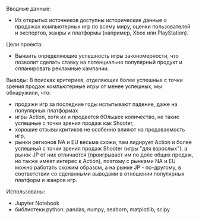 Вводные данные: 
- Из открытых источников доступны исторические данные о продажах компьютерных игр по всему миру, оценки пользователей и экспертов, жанры и платформы (например, Xbox или PlayStation). 

Цели проекта: 
- Выявить определяющие успешность игры закономерности, что позволит сделать ставку на потенциально популярный продукт и спланировать рекламные кампании.

Выводы: 
В поисках критериев, отделяющих более успешные с точки зрения продаж компьютерные игры от менее успешных, мы обнаружили, что:
- продажи игр за последние годы испытывают падение, даже на популярных платформах
- игры Action, хотя их и продается бОльшее количество, не такие успешные с точки зрения продаж как Shooter,
- хорошие отзывы критиков не особенно влияют на продаваемость игр,
- рынки регионов NA и EU весьма схожи, там лидирует Action и более успешный с точки зрения продаж Shooter (игры "для взрослых"), а рынок JP от них отличается (проигрывает им по доле общих продаж, но также имеет интерес к Action), поэтому с рынками NA и EU можно работать схожим образом, а на рынке JP - по-другому, в соответствии со сделанными выводами в отношении популярных платформ и жанров игр.

Использованы: 
- Jupyter Notebook
- библиотеки python: pandas, numpy, seaborn, matplotlib, scipy
